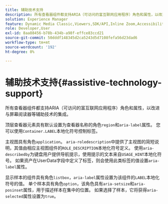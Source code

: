 ```yaml
---
title: 辅助技术支持
description: 所有查看器组件都支持ARIA（可访问的富互联网应用程序）角色和属性，以改进与屏幕阅读器等辅助技术的集成。
solution: Experience Manager
feature: Dynamic Media Classic,Viewers,SDK/API,Inline Zoom,Accessibility
role: Developer,User
exl-id: 8aa88456-b78b-434b-a98f-effce83ccd21
source-git-commit: 50dddf148345d2ca5243d5d7108fefa56d23dad6
workflow-type: tm+mt
source-wordcount: '192'
ht-degree: 0%

---
```


# 辅助技术支持{#assistive-technology-support}

所有查看器组件都支持ARIA（可访问的富互联网应用程序）角色和属性，以改进与屏幕阅读器等辅助技术的集成。

顶层查看器元素具有默认设置为查看器名称的角色`region`和`aria-label`属性。 您可以使用`Container.LABEL`本地化符号控制标签。

主视图具有角色`application`。 `aria-roledescription`中提供了主视图的简短说明，其值由相应主视图组件的`ROLE_DESCRIPTION`本地化符号定义。 使用`aria-describedby`为键盘用户提供导航提示，使用提示的文本来自`USAGE_HINT`本地化符号。 如果资产在UserData字段中定义了标签，则会使用此类标签的值设置`aria-label`属性。

显示样本的组件具有角色`listbox`，`aria-label`属性设置为该组件的`LABEL`本地化符号的值。 单个样本具有角色`option`，该角色具有`aria-setsize`和`aria-posinset`属性，用于描述样本在集中的位置。 如果选择了样本，它将获得`aria-selected`属性设置为`true`。

